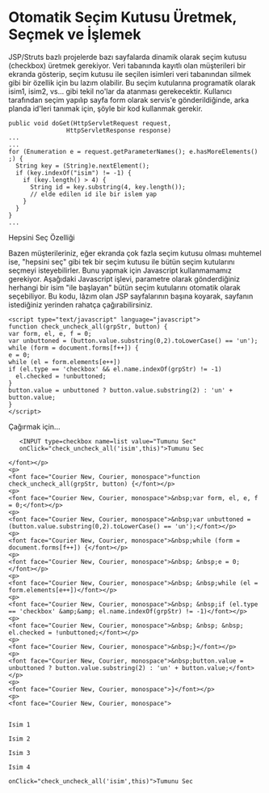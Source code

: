 # Otomatik Seçim Kutusu Üretmek, Seçmek ve İşlemek

JSP/Struts bazlı projelerde bazı sayfalarda dinamik olarak seçim
kutusu (checkbox) üretmek gerekiyor. Veri tabanında kayıtlı olan
müşterileri bir ekranda gösterip, seçim kutusu ile seçilen isimleri
veri tabanından silmek gibi bir özellik için bu lazım olabilir. Bu
seçim kutularına programatik olarak isim1, isim2, vs... gibi tekil
no'lar da atanması gerekecektir. Kullanıcı tarafından seçim yapılıp
sayfa form olarak servis'e gönderildiğinde, arka planda id'leri
tanımak için, şöyle bir kod kullanmak gerekir.


```
public void doGet(HttpServletRequest request,
                HttpServletResponse response)
...
...
for (Enumeration e = request.getParameterNames(); e.hasMoreElements() ;) {
  String key = (String)e.nextElement();
  if (key.indexOf("isim") != -1) {
    if (key.length() > 4) {
      String id = key.substring(4, key.length());
      // elde edilen id ile bir islem yap
    }
  }
}
...
```
 
Hepsini Seç Özelliği 
    
Bazen müşterileriniz, eğer ekranda çok fazla seçim kutusu olması
muhtemel ise, "hepsini seç" gibi tek bir seçim kutusu ile bütün seçim
kutularını seçmeyi isteyebilirler. Bunu yapmak için Javascript
kullanmamamız gerekiyor. Aşağıdaki Javascript işlevi, parametre olarak
gönderdiğiniz herhangi bir isim "ile başlayan" bütün seçim kutularını
otomatik olarak seçebiliyor. Bu kodu, lâzım olan JSP sayfalarının
başına koyarak, sayfanın istediğiniz yerinden rahatça
çağırabilirsiniz.

  
```  
<script type="text/javascript" language="javascript">
function check_uncheck_all(grpStr, button) {
var form, el, e, f = 0;
var unbuttoned = (button.value.substring(0,2).toLowerCase() == 'un');
while (form = document.forms[f++]) {
e = 0;
while (el = form.elements[e++])
if (el.type == 'checkbox' && el.name.indexOf(grpStr) != -1)
  el.checked = !unbuttoned;
}
button.value = unbuttoned ? button.value.substring(2) : 'un' + button.value;
}
</script>
```
   
Çağırmak için...   

``` 
   <INPUT type=checkbox name=list value="Tumunu Sec"
   onClick="check_uncheck_all('isim',this)">Tumunu Sec
```

``` 
</font></p>
<p>
<font face="Courier New, Courier, monospace">function check_uncheck_all(grpStr, button) {</font></p>
<p>
<font face="Courier New, Courier, monospace">&nbsp;var form, el, e, f = 0;</font></p>
<p>
<font face="Courier New, Courier, monospace">&nbsp;var unbuttoned = (button.value.substring(0,2).toLowerCase() == 'un');</font></p>
<p>
<font face="Courier New, Courier, monospace">&nbsp;while (form = document.forms[f++]) {</font></p>
<p>
<font face="Courier New, Courier, monospace">&nbsp; &nbsp;e = 0;</font></p>
<p>
<font face="Courier New, Courier, monospace">&nbsp; &nbsp;while (el = form.elements[e++])</font></p>
<p>
<font face="Courier New, Courier, monospace">&nbsp; &nbsp;if (el.type == 'checkbox' &amp;&amp; el.name.indexOf(grpStr) != -1)</font></p>
<p>
<font face="Courier New, Courier, monospace">&nbsp; &nbsp; &nbsp; el.checked = !unbuttoned;</font></p>
<p>
<font face="Courier New, Courier, monospace">&nbsp;}</font></p>
<p>
<font face="Courier New, Courier, monospace">&nbsp;button.value = unbuttoned ? button.value.substring(2) : 'un' + button.value;</font></p>
<p>
<font face="Courier New, Courier, monospace">}</font></p>
<p>
<font face="Courier New, Courier, monospace">


Isim 1

Isim 2

Isim 3

Isim 4

onClick="check_uncheck_all('isim',this)">Tumunu Sec
```







